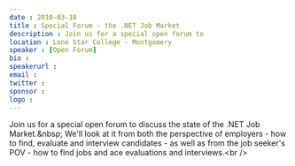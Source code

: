 ```yaml
---
date : 2010-03-18
title : Special Forum - the .NET Job Market
description : Join us for a special open forum to 
location : Lone Star College - Montgomery
speaker : [Open Forum]
bio : 
speakerurl : 
email : 
twitter : 
sponsor : 
logo : 
---
```

Join us for a special open forum to discuss the state of the .NET Job Market.&amp;nbsp; We'll look at it from both the perspective of employers - how to find, evaluate and interview candidates - as well as from the job seeker's POV - how to find jobs and ace evaluations and interviews.&lt;br /&gt;

